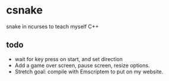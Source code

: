 # csnake
snake in ncurses to teach myself C++

## todo
* wait for key press on start, and set direction
* Add a game over screen, pause screen, resize options.
* Stretch goal: compile with Emscriptem to put on my website.

